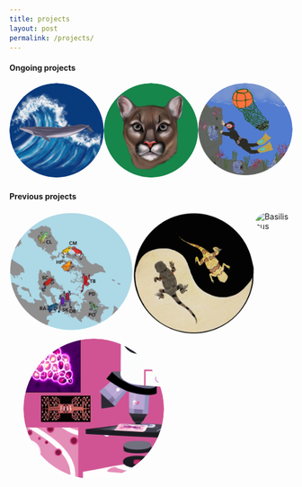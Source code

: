 ```yaml
---
title: projects 
layout: post
permalink: /projects/
---
```


#### **Ongoing projects**
<style>
  .image-hover-container {
    position: relative;
    display: inline-block;
    border-radius: 50%;
    overflow: hidden;
    width: 100%;
    height: auto;
  }

  .image-hover-container img {
    transition: all 0.3s ease-in-out;
    width: 100%;
    height: auto;
    border-radius: 50%;
  }

  .image-hover-container:hover img {
    filter: blur(3px);
  }

  .hover-text {
    position: absolute;
    top: 50%;
    left: 50%;
    transform: translate(-50%, -50%);
    color: white;
    font-size: 20px;
    font-weight: bold;
    opacity: 0;
    transition: opacity 0.3s ease-in-out;
  }

  .image-hover-container:hover .hover-text {
    opacity: 1;
  }

  .image-gallery {
    display: flex;
    flex-wrap: wrap;
    justify-content: space-between;
  }

  .image-gallery a {
    flex: 1 1 calc(33.333% - 20px); /* Three columns with some space between */
    margin: 10px;
    box-sizing: border-box;
  }

  @media (max-width: 768px) {
    .image-gallery a {
      flex: 1 1 100%; /* Single column on smaller screens */
      margin: 10px 0;
    }
  }
</style>

<div style="display: flex; justify-content: space-between;">
  <a href="https://aguilar-gomez.github.io/whales/">
    <div class="image-hover-container">
      <img src="/figures/RicesWhaleCircle.png" alt="Rice's whale drawing">
      <div class="hover-text">Understanding the demography of the critically endangered Rice's whale</div>
    </div>
  </a>
  <a href="https://aguilar-gomez.github.io/pumas/">
    <div class="image-hover-container">
      <img src="/figures/greenPuma.png" alt="Dalle generated puma">
      <div class="hover-text">Evaluating the genomic rescue in Florida Panthers</div>
    </div>
  </a>
  <a href="https://aguilar-gomez.github.io/haenyeo/">
    <div class="image-hover-container">
      <img src="/figures/haenyeoCircle.png" alt="Haenyeo">
      <div class="hover-text">Genomic adaptation to free diving in the Haenyeo</div>
    </div>
  </a>
</div>


#### **Previous projects**

<div style="display: flex; justify-content: space-between;">
  <a href="https://aguilar-gomez.github.io/pumilio/">
  <div class="image-hover-container">
    <img src="/figures/pumilioCircle.png" alt="Solarte Oophaga pumilio">
      <div class="hover-text">Color genomics of the strawberry poison frog in Bocas del Toro</div>
    </div>
  </a> 
  <a href="https://aguilar-gomez.github.io/phrynocephalus/">
<div class="image-hover-container">
 <img src="/figures/lizarddrawingCircle.png" alt="ying yang lizard">
  <div class="hover-text">Lizard adaptation genomics</div>
    </div>
  </a>
  <a href="https://aguilar-gomez.github.io/basiliscus/">
    <div class="image-hover-container">
   <img src="/figures/Basiliscus5_machoDCircle.png" alt="Basiliscus">
    <div class="hover-text">Evolution of sex chromosomes</div>
    </div>
  </a>
</div>


<div style="display: flex; justify-content: space-between;">
<a href="https://aguilar-gomez.github.io/microfluidics/">
    <div class="image-hover-container">
   <img src="/figures/microfluidicsCircle.png" alt="Microfluidics" style="float:left;padding-left:25px;padding-right:25px;width:250px"> 
   <div class="hover-text">Microfluidics and transcriptional memory in yeast</div>
    </div>
</a>
</div>




[jekyll-organization]: https://github.com/jekyll
